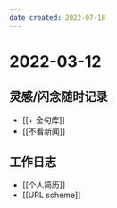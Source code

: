 ```yaml
---
date created: 2022-07-18
---
```


# 2022-03-12

## 灵感/闪念随时记录

- [[+ 金句库]]
- [[不看新闻]]

## 工作日志

- [[个人简历]]
- [[URL scheme]]
